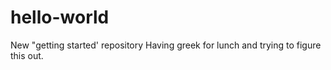 # hello-world
New "getting started' repository
Having greek for lunch and trying to figure this out.
